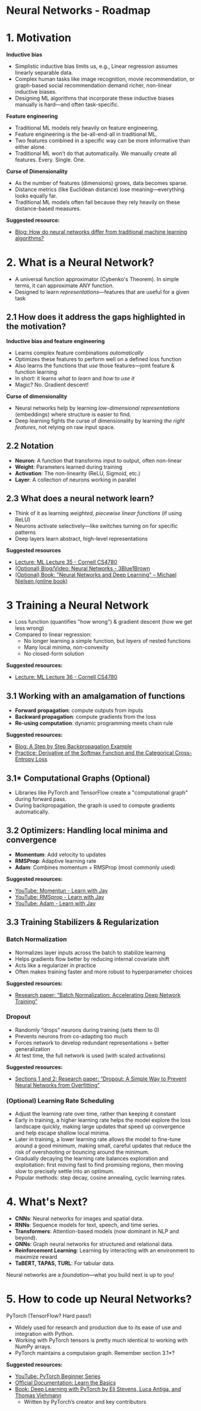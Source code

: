 # Neural Networks - Roadmap

# 1. Motivation
**Inductive bias**
- Simplistic inductive bias limits us, e.g., Linear regression assumes linearly separable data.
- Complex human tasks like image recognition, movie recommendation, or graph-based social recommendation demand richer, non-linear inductive biases.
- Designing ML algorithms that incorporate these inductive biases manually is hard—and often task-specific.

**Feature engineering**
- Traditional ML models rely heavily on feature engineering.
- Feature engineering is the be-all-end-all in traditional ML.
- Two features combined in a specific way can be more informative than either alone.
- Traditional ML won’t do that automatically. We manually create all features. Every. Single. One.

**Curse of Dimensionality**
- As the number of features (dimensions) grows, data becomes sparse.
- Distance metrics (like Euclidean distance) lose meaning—everything looks equally far.
- Traditional ML models often fail because they rely heavily on these distance-based measures.

**Suggested resource:**
- [Blog: How do neural networks differ from traditional machine learning algorithms?](https://www.linkedin.com/advice/0/how-do-neural-networks-differ-from-traditional-aervc#:~:text=Machine%20Learning%20normally%20requires%20a,the%20weights%20at%20the%20layers.)


# 2. What is a Neural Network?
- A universal function approximator (Cybenko's Theorem). In simple terms, it can approximate ANY function.
- Designed to learn *representations*—features that are useful for a given task

## 2.1 How does it address the gaps highlighted in the motivation?
**Inductive bias and feature engineering**
- Learns complex feature combinations *automatically*
- Optimizes these features to perform well on a defined loss function
- Also learns the functions that *use* those features—joint feature & function learning
- In short: it learns *what to learn* and *how to use it*
- Magic? No. Gradient descent!

**Curse of dimensionality**
- Neural networks help by learning *low-dimensional representations* (embeddings) where structure is easier to find.
- Deep learning fights the curse of dimensionality by learning *the right features*, not relying on raw input space.

## 2.2 Notation
- **Neuron**: A function that transforms input to output, often non-linear
- **Weight**: Parameters learned during training
- **Activation**: The non-linearity (ReLU, Sigmoid, etc.)
- **Layer**: A collection of neurons working in parallel


## 2.3 What does a neural network learn?
- Think of it as learning *weighted, piecewise linear functions* (if using ReLU)
- Neurons activate selectively—like switches turning on for specific patterns
- Deep layers learn abstract, high-level representations

**Suggested resources**
- [Lecture: ML Lecture 35 - Cornell CS4780](https://youtu.be/kPXxbmBsFxs?si=RZw7u--3RO7OLO8E)
- [(Optional) Blog/Video: Neural Networks - 3Blue1Brown](https://www.3blue1brown.com/topics/neural-networks)
- [(Optional) Book: "Neural Networks and Deep Learning" – Michael Nielsen (online book)](http://neuralnetworksanddeeplearning.com/)

# 3 Training a Neural Network
- Loss function (quantifies "how wrong") & gradient descent (how we get less wrong)
- Compared to linear regression:
    - No longer learning a simple function, but *layers* of nested functions
    - Many local minima, non-convexity
    - No closed-form solution

**Suggested resources:**
- [Lecture: ML Lecture 36 - Cornell CS4780](https://youtu.be/zmu9wR2c7Z4?si=0wgALoNJ4WmdqXen)

## 3.1 Working with an amalgamation of functions
- **Forward propagation**: compute outputs from inputs
- **Backward propagation**: compute gradients from the loss
- **Re-using computation**: dynamic programming meets chain rule

**Suggested resources:**
- [Blog: A Step by Step Backpropagation Example](https://mattmazur.com/2015/03/17/a-step-by-step-backpropagation-example/)
- [Practice: Derivative of the Softmax Function and the Categorical Cross-Entropy Loss](https://medium.com/data-science/derivative-of-the-softmax-function-and-the-categorical-cross-entropy-loss-ffceefc081d1)

## 3.1* Computational Graphs (Optional)
- Libraries like PyTorch and TensorFlow create a "computational graph" during forward pass.
- During backpropagation, the graph is used to compute gradients automatically.

## 3.2 Optimizers: Handling local minima and convergence
- **Momentum**: Add velocity to updates
- **RMSProp**: Adaptive learning rate
- **Adam**: Combines momentum + RMSProp (most commonly used)

**Suggested resources:**
- [YouTube: Momentun - Learn with Jay](https://youtu.be/Vce8w1sy0e8?si=6mjlo0-MYLKIhQfy)
- [YouTube: RMSprop - Learn with Jay](https://youtu.be/ajI_HTyaCu8?si=rSK4DmUNLxS2Zw8s)
- [YouTube: Adam - Learn with Jay](https://youtu.be/tuU59-G1PgU?si=g0fRAt-GSG5QGtQf)


## 3.3 Training Stabilizers & Regularization

### Batch Normalization
- Normalizes layer inputs across the batch to stabilize learning
- Helps gradients flow better by reducing internal covariate shift
- Acts like a regularizer in practice
- Often makes training faster and more robust to hyperparameter choices

**Suggested resources:**
- [Research paper: “Batch Normalization: Accelerating Deep Network Training”](https://arxiv.org/abs/1502.03167)

### Dropout
- Randomly “drops” neurons during training (sets them to 0)
- Prevents neurons from co-adapting too much
- Forces network to develop redundant representations = better generalization
- At test time, the full network is used (with scaled activations)

**Suggested resources:**
- [Sections 1 and 2: Research paper: “Dropout: A Simple Way to Prevent Neural Networks from Overfitting”](https://jmlr.org/papers/volume15/srivastava14a/srivastava14a.pdf)

### (Optional) Learning Rate Scheduling
- Adjust the learning rate over time, rather than keeping it constant
- Early in training, a higher learning rate helps the model explore the loss landscape quickly, making large updates that speed up convergence and help escape shallow local minima.
- Later in training, a lower learning rate allows the model to fine-tune around a good minimum, making small, careful updates that reduce the risk of overshooting or bouncing around the minimum.
- Gradually decaying the learning rate balances exploration and exploitation: first moving fast to find promising regions, then moving slow to precisely settle into an optimum.
- Popular methods: step decay, cosine annealing, cyclic learning rates.


# 4. What's Next?
- **CNNs**: Neural networks for images and spatial data.
- **RNNs**: Sequence models for text, speech, and time series.
- **Transformers**: Attention-based models (now dominant in NLP and beyond).
- **GNNs**: Graph neural networks for structured and relational data.
- **Reinforcement Learning**: Learning by interacting with an environment to maximize reward
- **TaBERT, TAPAS, TURL**: For tabular data.

Neural networks are a *foundation*—what you build next is up to you!


# 5. How to code up Neural Networks?
PyTorch (TensorFlow? Hard pass!)
- Widely used for research and production due to its ease of use and integration with Python.
- Working with PyTorch tensors is pretty much identical to working with NumPy arrays.
- PyTorch maintains a computaion graph. Remember section 3.1*?

**Suggested resources:**
- [YouTube: PyTorch Beginner Series](https://youtube.com/playlist?list=PL_lsbAsL_o2CTlGHgMxNrKhzP97BaG9ZN&si=gt2XRjlRtpafFWs0)
- [Official Documentation: Learn the Basics](https://pytorch.org/tutorials/beginner/basics/quickstart_tutorial.html)
- [Book: Deep Learning with PyTorch by Eli Stevens, Luca Antiga, and Thomas Viehmann](https://g.co/kgs/bEqgfT9)
    - Written by PyTorch’s creator and key contributors
